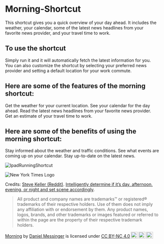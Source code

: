 # Morning-Shortcut
This shortcut gives you a quick overview of your day ahead. It includes the weather, your calendar, some of the latest news headlines from your favorite news provider, and your travel time to work.

To use the shortcut
---------------------

Simply run it and it will automatically fetch the latest information for you. You can also customize the shortcut by selecting your preferred news provider and setting a default location for your work commute.

Here are some of the features of the morning shortcut:
---------------------

Get the weather for your current location.
See your calendar for the day ahead.
Read the latest news headlines from your favorite news provider.
Get an estimate of your travel time to work.

Here are some of the benefits of using the morning shortcut:
---------------------

Stay informed about the weather and traffic conditions.
See what events are coming up on your calendar.
Stay up-to-date on the latest news.

![IpadRunningShortcut](https://i.imgur.com/qflWnZz_d.webp?maxwidth=500&fidelity=grand "iPad Running Shortcut")
               
                                                                                                                      

![New York Times Logo](https://i.imgur.com/BwF03pP_d.webp?maxwidth=300&fidelity=grand "New York Times Logo")

Credits: [Steve Keller (Reddit)](https://www.reddit.com/user/stevekeller/).
[Intelligently determine if it’s day, afternoon, evening, or night and set scene accordingly](https://www.reddit.com/r/shortcuts/comments/h7wpe3/intelligently_determine_if_its_day_afternoon/).

 > All product and company names are trademarks™ or registered® trademarks of their respective holders. Use of them does not imply any
affiliation with or endorsement by them. Any product names, logos, brands, and other trademarks or images featured or referred to within the page are the property of their respective trademark holders.

<p xmlns:cc="http://creativecommons.org/ns#" xmlns:dct="http://purl.org/dc/terms/"><a property="dct:title" rel="cc:attributionURL" href="https://routinehub.co/shortcut/11976/">Morning</a> by <a rel="cc:attributionURL dct:creator" property="cc:attributionName" href="https://routinehub.co/user/Dmessing">Daniel Messinger</a> is licensed under <a href="http://creativecommons.org/licenses/by-nc/4.0/?ref=chooser-v1" target="_blank" rel="license noopener noreferrer" style="display:inline-block;">CC BY-NC 4.0<img style="height:22px!important;margin-left:3px;vertical-align:text-bottom;" src="https://mirrors.creativecommons.org/presskit/icons/cc.svg?ref=chooser-v1"><img style="height:22px!important;margin-left:3px;vertical-align:text-bottom;" src="https://mirrors.creativecommons.org/presskit/icons/by.svg?ref=chooser-v1"><img style="height:22px!important;margin-left:3px;vertical-align:text-bottom;" src="https://mirrors.creativecommons.org/presskit/icons/nc.svg?ref=chooser-v1"></a></p>
